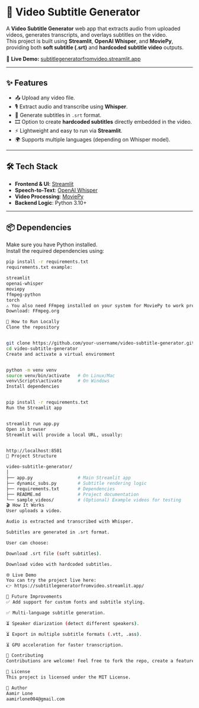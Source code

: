 # 🎥 Video Subtitle Generator

A **Video Subtitle Generator** web app that extracts audio from uploaded videos, generates transcripts, and overlays subtitles on the video.  
This project is built using **Streamlit**, **OpenAI Whisper**, and **MoviePy**, providing both **soft subtitle (.srt)** and **hardcoded subtitle video** outputs.  

🚀 **Live Demo:** [subtitlegeneratorfromvideo.streamlit.app](https://subtitlegeneratorfromvideo.streamlit.app/)

---

## ✨ Features

- 📤 Upload any video file.
- 🎙️ Extract audio and transcribe using **Whisper**.
- 📝 Generate subtitles in `.srt` format.
- 🎞️ Option to create **hardcoded subtitles** directly embedded in the video.
- ⚡ Lightweight and easy to run via **Streamlit**.
- 🌍 Supports multiple languages (depending on Whisper model).

---

## 🛠️ Tech Stack

- **Frontend & UI**: [Streamlit](https://streamlit.io/)
- **Speech-to-Text**: [OpenAI Whisper](https://github.com/openai/whisper)
- **Video Processing**: [MoviePy](https://zulko.github.io/moviepy/)
- **Backend Logic**: Python 3.10+

---

## 📦 Dependencies

Make sure you have Python installed.  
Install the required dependencies using:

```bash
pip install -r requirements.txt
requirements.txt example:

streamlit
openai-whisper
moviepy
ffmpeg-python
torch
⚠️ You also need FFmpeg installed on your system for MoviePy to work properly.
Download: FFmpeg.org

🚀 How to Run Locally
Clone the repository


git clone https://github.com/your-username/video-subtitle-generator.git
cd video-subtitle-generator
Create and activate a virtual environment


python -m venv venv
source venv/bin/activate   # On Linux/Mac
venv\Scripts\activate      # On Windows
Install dependencies


pip install -r requirements.txt
Run the Streamlit app


streamlit run app.py
Open in browser
Streamlit will provide a local URL, usually:


http://localhost:8501
📂 Project Structure

video-subtitle-generator/
│
├── app.py                 # Main Streamlit app
├── dynamic_subs.py        # Subtitle rendering logic
├── requirements.txt       # Dependencies
├── README.md              # Project documentation
└── sample_videos/         # (Optional) Example videos for testing
🎬 How It Works
User uploads a video.

Audio is extracted and transcribed with Whisper.

Subtitles are generated in .srt format.

User can choose:

Download .srt file (soft subtitles).

Download video with hardcoded subtitles.

🌐 Live Demo
You can try the project live here:
👉 https://subtitlegeneratorfromvideo.streamlit.app/

📌 Future Improvements
✅ Add support for custom fonts and subtitle styling.

✅ Multi-language subtitle generation.

⏳ Speaker diarization (detect different speakers).

⏳ Export in multiple subtitle formats (.vtt, .ass).

⏳ GPU acceleration for faster transcription.

🤝 Contributing
Contributions are welcome! Feel free to fork the repo, create a feature branch, and submit a pull request.

📜 License
This project is licensed under the MIT License.

👤 Author
Aamir Lone
aamirlone004@gmail.com